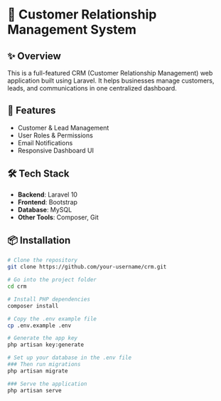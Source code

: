 # 🧾 Customer Relationship Management System

## ✨ Overview

This is a full-featured CRM (Customer Relationship Management) web application built using Laravel. It helps businesses manage customers, leads, and communications in one centralized dashboard.

## 🚀 Features

- Customer & Lead Management
- User Roles & Permissions
- Email Notifications
- Responsive Dashboard UI

## 🛠️ Tech Stack

- **Backend**: Laravel 10
- **Frontend**: Bootstrap
- **Database**: MySQL
- **Other Tools**: Composer, Git

## 📦 Installation

```bash
# Clone the repository
git clone https://github.com/your-username/crm.git

# Go into the project folder
cd crm

# Install PHP dependencies
composer install

# Copy the .env example file
cp .env.example .env

# Generate the app key
php artisan key:generate

# Set up your database in the .env file
### Then run migrations
php artisan migrate

### Serve the application
php artisan serve
